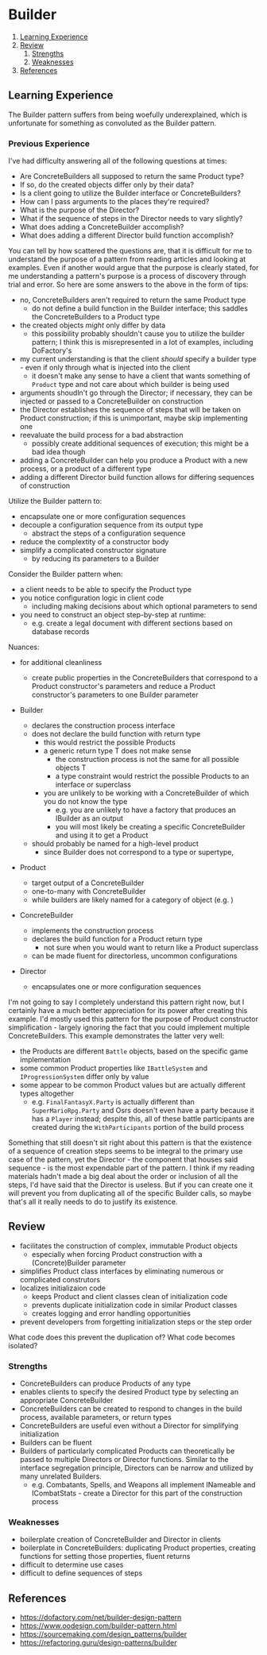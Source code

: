 ﻿# Builder

1. [Learning Experience](#learning-experience)
1. [Review](#review)
   1. [Strengths](#strengths)
   1. [Weaknesses](#weaknesses)
1. [References](#references)

## Learning Experience

The Builder pattern suffers from being woefully underexplained, which is unfortunate for something as convoluted as the Builder pattern.

### Previous Experience

I've had difficulty answering all of the following questions at times:

* Are ConcreteBuilders all supposed to return the same Product type?
* If so, do the created objects differ only by their data?
* Is a client going to utilize the Builder interface or ConcreteBuilders?
* How can I pass arguments to the places they're required?
* What is the purpose of the Director?
* What if the sequence of steps in the Director needs to vary slightly?
* What does adding a ConcreteBuilder accomplish?
* What does adding a different Director build function accomplish?

You can tell by how scattered the questions are, that it is difficult for me to understand the purpose of a pattern from reading articles and looking at examples.
Even if another would argue that the purpose is clearly stated, for me understanding a pattern's purpose is a process of discovery through trial and error.
So here are some answers to the above in the form of tips:



* no, ConcreteBuilders aren't required to return the same Product type
    * do not define a build function in the Builder interface; this saddles the ConcreteBuilders to a Product type
* the created objects *might* only differ by data
    * this possibility probably shouldn't cause you to utilize the builder pattern; I think this is misrepresented in a lot of examples, including DoFactory's
* my current understanding is that the client *should* specify a builder type - even if only through what is injected into the client
    * it doesn't make any sense to have a client that wants something of `Product` type and not care about which builder is being used
* arguments shoudln't go through the Director; if necessary, they can be injected or passed to a ConcreteBuilder on construction
* the Director establishes the sequence of steps that will be taken on Product construction; if this is unimportant, maybe skip implementing one
* reevaluate the build process for a bad abstraction
    * possibly create additional sequences of execution; this might be a bad idea though
* adding a ConcreteBuilder can help you produce a Product with a new process, or a product of a different type
* adding a different Director build function allows for differing sequences of construction



Utilize the Builder pattern to:

* encapsulate one or more configuration sequences
* decouple a configuration sequence from its output type
    * abstract the steps of a configuration sequence
* reduce the complextity of a constructor body
* simplify a complicated constructor signature
    * by reducing its parameters to a Builder

Consider the Builder pattern when:

* a client needs to be able to specify the Product type
* you notice configuration logic in client code
    * including making decisions about which optional parameters to send
* you need to construct an object step-by-step at runtime:
    * e.g. create a legal document with different sections based on database records

Nuances:

* for additional cleanliness
    * create public properties in the ConcreteBuilders that correspond to a Product constructor's parameters and reduce a Product constructor's parameters to one Builder parameter


* Builder
    * declares the construction process interface
    * does not declare the build function with return type
        * this would restrict the possible Products
        * a generic return type T does not make sense
            * the construction process is not the same for all possible objects T
            * a type constraint would restrict the possible Products to an interface or superclass
        * you are unlikely to be working with a ConcreteBuilder of which you do not know the type
            * e.g. you are unlikely to have a factory that produces an IBuilder as an output
            * you will most likely be creating a specific ConcreteBuilder and using it to get a Product
    * should probably be named for a high-level product
        * since Builder does not correspond to a type or supertype, 
* Product
    * target output of a ConcreteBuilder
    * one-to-many with ConcreteBuilder
    * while builders are likely named for a category of object (e.g. )
* ConcreteBuilder
    * implements the construction process
    * declares the build function for a Product return type
        * not sure when you would want to return like a Product superclass
    * can be made fluent for directorless, uncommon configurations
* Director
    * encapsulates one or more configuration sequences



I'm not going to say I completely understand this pattern right now, but I certainly have a much better appreciation for its power after creating this example.
I'd mostly used this pattern for the purpose of Product constructor simplification - largely ignoring the fact that you could implement multiple ConcreteBuilders.
This example demonstrates the latter very well:

* the Products are different `Battle` objects, based on the specific game implementation
* some common Product properties like `IBattleSystem` and `IProgressionSystem` differ only by value
* some appear to be common Product values but are actually different types altogether
    * e.g. `FinalFantasyX.Party` is actually different than `SuperMarioRpg.Party` and Osrs doesn't even have a party because it has a `Player` instead; despite this, all of these battle participants are created during the `WithParticipants` portion of the build process

Something that still doesn't sit right about this pattern is that the existence of a sequence of creation steps seems to be integral to the primary use case of the pattern, yet the Director - the component that houses said sequence - is the most expendable part of the pattern.
I think if my reading materials hadn't made a big deal about the order or inclusion of all the steps, I'd have said that the Director is useless.
But if you can create one it will prevent you from duplicating all of the specific Builder calls, so maybe that's all it really needs to do to justify its existence.

## Review

* facilitates the construction of complex, immutable Product objects
    * especially when forcing Product construction with a (Concrete)Builder parameter
* simplifies Product class interfaces by eliminating numerous or complicated construtors
* localizes initializaion code
    * keeps Product and client classes clean of initialization code
    * prevents duplicate initialization code in similar Product classes
    * creates logging and error handling opportunities
* prevent developers from forgetting initialization steps or the step order

What code does this prevent the duplication of?
What code becomes isolated?

### Strengths

* ConcreteBuilders can produce Products of any type
* enables clients to specify the desired Product type by selecting an appropriate ConcreteBuilder
* ConcreteBuilders can be created to respond to changes in the build process, available parameters, or return types
* ConcreteBuilders are useful even without a Director for simplifying initialization
* Builders can be fluent
* Builders of particularly complicated Products can theoretically be passed to multiple Directors or Director functions. Similar to the interface segregation principle, Directors can be narrow and utilized by many unrelated Builders.
    * e.g. Combatants, Spells, and Weapons all implement INameable and ICombatStats - create a Director for this part of the construction process

### Weaknesses

* boilerplate creation of ConcreteBuilder and Director in clients
* boilerplate in ConcreteBuilders: duplicating Product properties, creating functions for setting those properties, fluent returns
* difficult to determine use cases
* difficult to define sequences of steps

## References

* https://dofactory.com/net/builder-design-pattern
* https://www.oodesign.com/builder-pattern.html
* https://sourcemaking.com/design_patterns/builder
* https://refactoring.guru/design-patterns/builder
